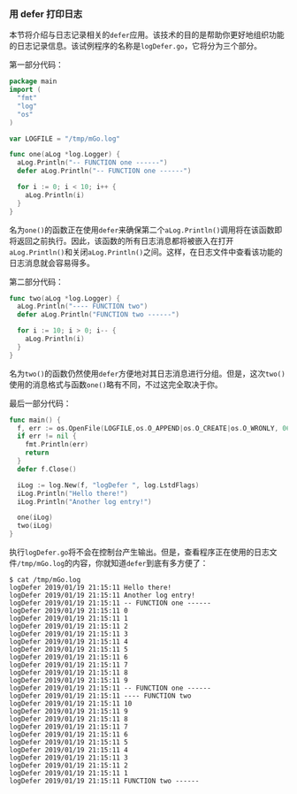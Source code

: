 ### 用 defer 打印日志

本节将介绍与日志记录相关的`defer`应用。该技术的目的是帮助你更好地组织功能的日志记录信息。该试例程序的名称是`logDefer.go`，它将分为三个部分。

第一部分代码：

```Go
package main
import (
  "fmt"
  "log"
  "os"
)

var LOGFILE = "/tmp/mGo.log"

func one(aLog *log.Logger) {
  aLog.Println("-- FUNCTION one ------")
  defer aLog.Println("-- FUNCTION one ------")

  for i := 0; i < 10; i++ {
    aLog.Println(i)
  }
}
```

名为`one()`的函数正在使用`defer`来确保第二个`aLog.Println()`调用将在该函数即将返回之前执行。因此，该函数的所有日志消息都将被嵌入在打开`aLog.Println()`和关闭`aLog.Println()`之间。这样，在日志文件中查看该功能的日志消息就会容易得多。

第二部分代码：

```Go
func two(aLog *log.Logger) {
  aLog.Println("---- FUNCTION two")
  defer aLog.Println("FUNCTION two ------")

  for i := 10; i > 0; i-- {
    aLog.Println(i)
  }
}
```

名为`two()`的函数仍然使用`defer`方便地对其日志消息进行分组。但是，这次`two()`使用的消息格式与函数`one()`略有不同，不过这完全取决于你。

最后一部分代码：

```Go
func main() {
  f, err := os.OpenFile(LOGFILE,os.O_APPEND|os.O_CREATE|os.O_WRONLY, 0644)
  if err != nil {
    fmt.Println(err)
    return
  }
  defer f.Close()

  iLog := log.New(f, "logDefer ", log.LstdFlags)
  iLog.Println("Hello there!")
  iLog.Println("Another log entry!")

  one(iLog)
  two(iLog)
}
```

执行`logDefer.go`将不会在控制台产生输出。但是，查看程序正在使用的日志文件`/tmp/mGo.log`的内容，你就知道`defer`到底有多方便了：

```shell
$ cat /tmp/mGo.log
logDefer 2019/01/19 21:15:11 Hello there!
logDefer 2019/01/19 21:15:11 Another log entry!
logDefer 2019/01/19 21:15:11 -- FUNCTION one ------
logDefer 2019/01/19 21:15:11 0
logDefer 2019/01/19 21:15:11 1
logDefer 2019/01/19 21:15:11 2
logDefer 2019/01/19 21:15:11 3
logDefer 2019/01/19 21:15:11 4
logDefer 2019/01/19 21:15:11 5
logDefer 2019/01/19 21:15:11 6
logDefer 2019/01/19 21:15:11 7
logDefer 2019/01/19 21:15:11 8
logDefer 2019/01/19 21:15:11 9
logDefer 2019/01/19 21:15:11 -- FUNCTION one ------
logDefer 2019/01/19 21:15:11 ---- FUNCTION two
logDefer 2019/01/19 21:15:11 10
logDefer 2019/01/19 21:15:11 9
logDefer 2019/01/19 21:15:11 8
logDefer 2019/01/19 21:15:11 7
logDefer 2019/01/19 21:15:11 6
logDefer 2019/01/19 21:15:11 5
logDefer 2019/01/19 21:15:11 4
logDefer 2019/01/19 21:15:11 3
logDefer 2019/01/19 21:15:11 2
logDefer 2019/01/19 21:15:11 1
logDefer 2019/01/19 21:15:11 FUNCTION two ------
```
